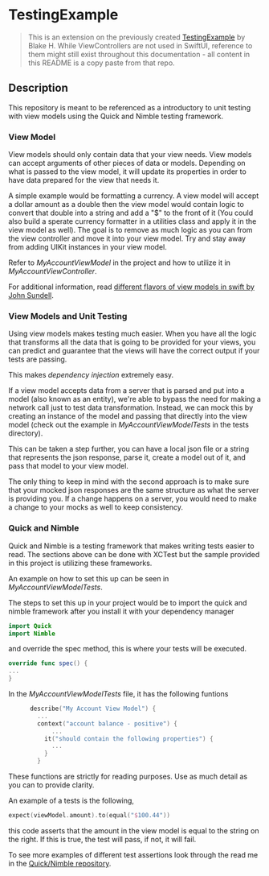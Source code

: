 # TestingExample

> This is an extension on the previously created [TestingExample](https://github.com/blakerhCapco/TestingExample) by Blake H. While ViewControllers are not used in SwiftUI, reference to them might still exist throughout this documentation - all content in this README is a copy paste from that repo.

## Description
This repository is meant to be referenced as a introductory to unit testing with view models using the Quick and Nimble testing framework.

### View Model
View models should only contain data that your view needs. View models can accept arguments of other pieces of data or models. Depending on what is passed to the view model,
it will update its properties in order to have data prepared for the view that needs it.

A simple example would be formatting a currency. A view model will accept a dollar amount as a double then the view model would contain logic to convert that double into 
a string and add a "$" to the front of it (You could also build a sperate currency formatter in a utilities class and apply it in the view model as well). The goal
is to remove as much logic as you can from the view controller and move it into your view model. Try and stay away from adding UIKit instances in your view model.

Refer to *MyAccountViewModel* in the project and how to utilize it in *MyAccountViewController*.

For additional information, read [different flavors of view models in swift by John Sundell](https://www.swiftbysundell.com/articles/different-flavors-of-view-models-in-swift/).

### View Models and Unit Testing 
Using view models makes testing much easier. When you have all the logic that transforms all the data that is going to be provided for your views, you can predict and guarantee
that the views will have the correct output if your tests are passing.

This makes *dependency injection* extremely easy.

If a view model accepts data from a server that is parsed and put into a model (also known as an entity), we're able to bypass the need for making a network call just 
to test data transformation. Instead, we can mock this by creating an instance of the model and passing that directly into the view model (check out the example
in *MyAccountViewModelTests* in the tests directory).

This can be taken a step further, you can have a local json file or a string that represents the json response, parse it, create a model out of it, and pass that
model to your view model.

The only thing to keep in mind with the second approach is to make sure that your mocked json responses are the same structure as what the server is providing you.
If a change happens on a server, you would need to make a change to your mocks as well to keep consistency.

### Quick and Nimble
Quick and Nimble is a testing framework that makes writing tests easier to read. The sections above can be done with XCTest but the sample provided in this project
is utilizing these frameworks.

An example on how to set this up can be seen in *MyAccountViewModelTests*. 

The steps to set this up in your project would be to import the quick and nimble framework after you install it with your dependency manager
```swift
import Quick
import Nimble
```

and override the spec method, this is where your tests will be executed.
```swift
override func spec() {
...
}
```

In the *MyAccountViewModelTests* file, it has the following funtions
```swift
      describe("My Account View Model") {
        ...
        context("account balance - positive") {
            ...
          it("should contain the following properties") {
            ...
          }
        }
```

These functions are strictly for reading purposes. Use as much detail as you can to provide clarity.

An example of a tests is the following,
```swift
expect(viewModel.amount).to(equal("$100.44"))
```
this code asserts that the amount in the view model is equal to the string on the right. If this is true, the test will pass, if not, it will fail.

To see more examples of different test assertions look through the read me in the [Quick/Nimble repository](https://github.com/Quick/Nimble).
